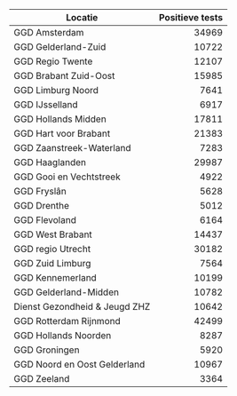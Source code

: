 | Locatie | Positieve tests |
|---------|----------------:|
| GGD Amsterdam                            | 34969 |
| GGD Gelderland-Zuid                      | 10722 |
| GGD Regio Twente                         | 12107 |
| GGD Brabant Zuid-Oost                    | 15985 |
| GGD Limburg Noord                        |  7641 |
| GGD IJsselland                           |  6917 |
| GGD Hollands Midden                      | 17811 |
| GGD Hart voor Brabant                    | 21383 |
| GGD Zaanstreek-Waterland                 |  7283 |
| GGD Haaglanden                           | 29987 |
| GGD Gooi en Vechtstreek                  |  4922 |
| GGD Fryslân                              |  5628 |
| GGD Drenthe                              |  5012 |
| GGD Flevoland                            |  6164 |
| GGD West Brabant                         | 14437 |
| GGD regio Utrecht                        | 30182 |
| GGD Zuid Limburg                         |  7564 |
| GGD Kennemerland                         | 10199 |
| GGD Gelderland-Midden                    | 10782 |
| Dienst Gezondheid & Jeugd ZHZ            | 10642 |
| GGD Rotterdam Rijnmond                   | 42499 |
| GGD Hollands Noorden                     |  8287 |
| GGD Groningen                            |  5920 |
| GGD Noord en Oost Gelderland             | 10967 |
| GGD Zeeland                              |  3364 |
